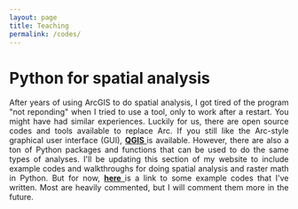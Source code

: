 ```yaml
---
layout: page
title: Teaching
permalink: /codes/
---
```

<html>
<head>
<style>
</style>
</head>
<body>


<h1><b>Python for spatial analysis</b></h1>
	<p style="text-align:justify">
After years of using ArcGIS to do spatial analysis, I got tired of the program "not reponding" when I tried to use a tool, only to work after a restart. You might have had similar experiences. Luckily for us, there are open source codes and tools available to replace Arc. If you still like the Arc-style graphical user interface (GUI), <a href="https://www.qgis.org/en/site/"><b>QGIS </b></a>is available. However, there are also a ton of Python packages and functions that can be used to do the same types of analyses. I'll be updating this section of my website to include example codes and walkthroughs for doing spatial analysis and raster math in Python. But for now, <a href = "https://github.com/evanthaler/CodeExamples"><b>here </b></a> is a link to some example codes that I've written. Most are heavily commented, but I will comment them more in the future. 
	</p>